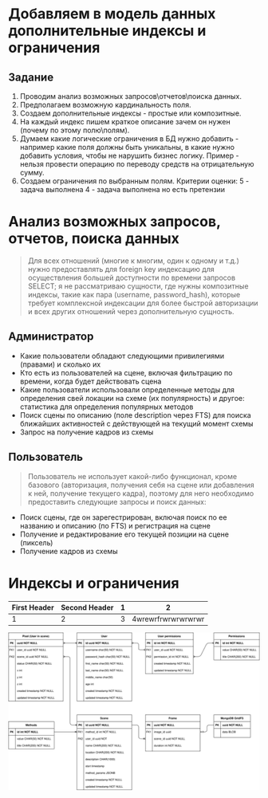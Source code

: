 # Добавляем в модель данных дополнительные индексы и ограничения
## Задание
1. Проводим анализ возможных запросов\отчетов\поиска данных.
2. Предполагаем возможную кардинальность поля.
3. Создаем дополнительные индексы - простые или композитные.
4. На каждый индекс пишем краткое описание зачем он нужен (почему по этому полю\полям).
5. Думаем какие логические ограничения в БД нужно добавить - например какие поля должны быть уникальны, в какие нужно добавить условия, чтобы не нарушить бизнес логику. Пример - нельзя провести операцию по переводу средств на отрицательную сумму.
6. Создаем ограничения по выбранным полям.
Критерии оценки: 5 - задача выполнена
4 - задача выполнена но есть претензии
# Анализ возможных запросов, отчетов, поиска данных
> Для всех отношений (многие к многим, один к одному и т.д.) нужно предоставлять для foreign key 
индексацию для осуществления большей доступности по времени запросов SELECT; я не рассматриваю сущности, где нужны композитные 
индексы, такие как пара (username, password_hash), которые требует комплексной индексации для более быстрой авторизации и всех других 
>отношений через дополнительную сущность.
## Администратор
* Какие пользователи обладают следующими привилегиями (правами) и сколько их
* Кто есть из пользователей на сцене, включая фильтрацию по времени, когда будет действовать сцена
* Какие пользователи использовали определенные методы для определения свей локации на схеме (их популярность) и другое: статистика для определения популярных методов
* Поиск сцены по описанию (поле description через FTS) для поиска ближайших активностей с действующей на текущий момент схемы
* Запрос на получение кадров из схемы
## Пользователь
> Пользователь не использует какой-либо функционал, кроме базового (авторизация, получения себя на сцене или добавления к ней, 
>получение текущего кадра), поэтому для него необходимо предоставить следующие запросы и поиск данных:
* Поиск сцены, где он зарегестрирован, включая поиск по ее названию и описанию (по FTS) и регистрация на сцене
* Получение и редактирование его текущей позиции на сцене (пиксель)
* Получение кадров из схемы
# Индексы и ограничения
First Header | Second Header | 1 | 2
------------ | ------------- | ------------ | -------------
1 | 2 | 3 | 4wrewrfrwrwrwrwrwr

![Schema](entities.svg)